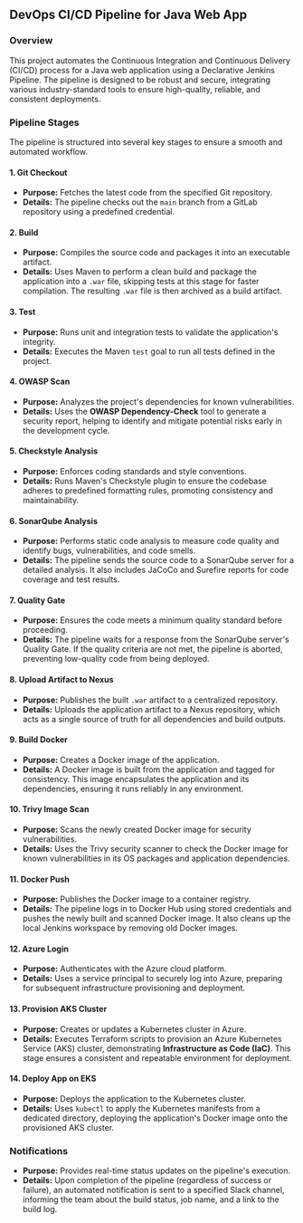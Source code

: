 ## **DevOps CI/CD Pipeline for Java Web App**

### **Overview**
This project automates the Continuous Integration and Continuous Delivery (CI/CD) process for a Java web application using a Declarative Jenkins Pipeline. The pipeline is designed to be robust and secure, integrating various industry-standard tools to ensure high-quality, reliable, and consistent deployments.

### **Pipeline Stages**

The pipeline is structured into several key stages to ensure a smooth and automated workflow. 

#### **1. Git Checkout**
- **Purpose:** Fetches the latest code from the specified Git repository.
- **Details:** The pipeline checks out the `main` branch from a GitLab repository using a predefined credential.

#### **2. Build**
- **Purpose:** Compiles the source code and packages it into an executable artifact.
- **Details:** Uses Maven to perform a clean build and package the application into a `.war` file, skipping tests at this stage for faster compilation. The resulting `.war` file is then archived as a build artifact.

#### **3. Test**
- **Purpose:** Runs unit and integration tests to validate the application's integrity.
- **Details:** Executes the Maven `test` goal to run all tests defined in the project.

#### **4. OWASP Scan**
- **Purpose:** Analyzes the project's dependencies for known vulnerabilities.
- **Details:** Uses the **OWASP Dependency-Check** tool to generate a security report, helping to identify and mitigate potential risks early in the development cycle.

#### **5. Checkstyle Analysis**
- **Purpose:** Enforces coding standards and style conventions.
- **Details:** Runs Maven's Checkstyle plugin to ensure the codebase adheres to predefined formatting rules, promoting consistency and maintainability.

#### **6. SonarQube Analysis**
- **Purpose:** Performs static code analysis to measure code quality and identify bugs, vulnerabilities, and code smells.
- **Details:** The pipeline sends the source code to a SonarQube server for a detailed analysis. It also includes JaCoCo and Surefire reports for code coverage and test results.

#### **7. Quality Gate**
- **Purpose:** Ensures the code meets a minimum quality standard before proceeding.
- **Details:** The pipeline waits for a response from the SonarQube server's Quality Gate. If the quality criteria are not met, the pipeline is aborted, preventing low-quality code from being deployed.

#### **8. Upload Artifact to Nexus**
- **Purpose:** Publishes the built `.war` artifact to a centralized repository.
- **Details:** Uploads the application artifact to a Nexus repository, which acts as a single source of truth for all dependencies and build outputs.

#### **9. Build Docker**
- **Purpose:** Creates a Docker image of the application.
- **Details:** A Docker image is built from the application and tagged for consistency. This image encapsulates the application and its dependencies, ensuring it runs reliably in any environment.

#### **10. Trivy Image Scan**
- **Purpose:** Scans the newly created Docker image for security vulnerabilities.
- **Details:** Uses the Trivy security scanner to check the Docker image for known vulnerabilities in its OS packages and application dependencies.

#### **11. Docker Push**
- **Purpose:** Publishes the Docker image to a container registry.
- **Details:** The pipeline logs in to Docker Hub using stored credentials and pushes the newly built and scanned Docker image. It also cleans up the local Jenkins workspace by removing old Docker images.

#### **12. Azure Login**
- **Purpose:** Authenticates with the Azure cloud platform.
- **Details:** Uses a service principal to securely log into Azure, preparing for subsequent infrastructure provisioning and deployment.

#### **13. Provision AKS Cluster**
- **Purpose:** Creates or updates a Kubernetes cluster in Azure.
- **Details:** Executes Terraform scripts to provision an Azure Kubernetes Service (AKS) cluster, demonstrating **Infrastructure as Code (IaC)**. This stage ensures a consistent and repeatable environment for deployment.

#### **14. Deploy App on EKS**
- **Purpose:** Deploys the application to the Kubernetes cluster.
- **Details:** Uses `kubectl` to apply the Kubernetes manifests from a dedicated directory, deploying the application's Docker image onto the provisioned AKS cluster.

### **Notifications**
- **Purpose:** Provides real-time status updates on the pipeline's execution.
- **Details:** Upon completion of the pipeline (regardless of success or failure), an automated notification is sent to a specified Slack channel, informing the team about the build status, job name, and a link to the build log.
